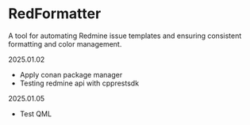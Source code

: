 # RedFormatter
A tool for automating Redmine issue templates and ensuring consistent formatting and color management.

2025.01.02
- Apply conan package manager 
- Testing redmine api with cpprestsdk

2025.01.05
- Test QML
